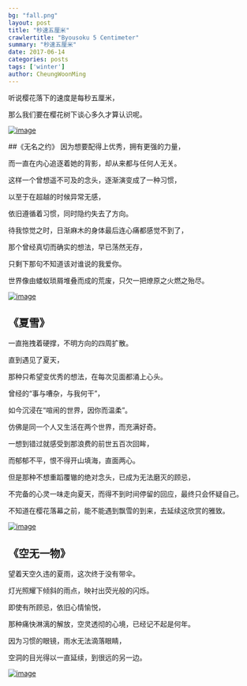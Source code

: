 ```yaml
---
bg: "fall.png"
layout: post
title: "秒速五厘米"
crawlertitle: "Byousoku 5 Centimeter"
summary: "秒速五厘米"
date: 2017-06-14
categories: posts
tags: ['winter']
author: CheungWoonMing
---
```


听说樱花落下的速度是每秒五厘米，

那么我们要在樱花树下谈心多久才算认识呢。

[![image]({{site.images}}/2017-06-14-1.png)]({{site.images}}/2017-06-14-1.png)

##《无名之约》
因为想要配得上优秀，拥有更强的力量，

而一直在内心追逐着她的背影，却从来都与任何人无关。

这样一个曾想遥不可及的念头，逐渐演变成了一种习惯，

以至于在超越的时候异常无感，

依旧遵循着习惯，同时隐约失去了方向。

待我惊觉之时，日渐麻木的身体最后连心痛都感觉不到了，

那个曾经真切而确实的想法，早已荡然无存，

只剩下那句不知道该对谁说的我爱你。

世界像由蝼蚁琐屑堆叠而成的荒废，只欠一把燎原之火燃之殆尽。

[![image]({{site.images}}/2017-06-14-2.png)]({{site.images}}/2017-06-14-2.png)

## 《夏雪》

一直拖拽着硬撑，不明方向的四周扩散。

直到遇见了夏天，

那种只希望变优秀的想法，在每次见面都涌上心头。

曾经的“事与嘈杂，与我何干”，

如今沉浸在“喧闹的世界，因你而温柔”。

仿佛是同一个人又生活在两个世界，而充满好奇。

一想到错过就感受到那浪费的前世五百次回眸，

而郁郁不平，恨不得开山填海，直面两心。

但是那种不想重蹈覆辙的绝对念头，已成为无法磨灭的顾忌，

不完备的心灵一味走向夏天，而得不到时间停留的回应，最终只会怀疑自己。

不知道在樱花落幕之前，能不能遇到飘雪的到来，去延续这欣赏的雅致。

[![image]({{site.images}}/2017-06-14-3.png)]({{site.images}}/2017-06-14-3.png)

## 《空无一物》

望着天空久违的夏雨，这次终于没有带伞。

灯光照耀下倾斜的雨点，映衬出荧光般的闪烁。

即使有所顾忌，依旧心情愉悦， 

那种痛快淋漓的解放，空灵透彻的心境，已经记不起是何年。

因为习惯的眼镜，雨水无法滴落眼睛，

空洞的目光得以一直延续，到很远的另一边。

[![image]({{site.images}}/2017-06-14-4.png)]({{site.images}}/2017-06-14-4.png)

